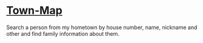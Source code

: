 # [Town-Map](https://karasevo-map.netlify.app/) 
Search a person from my hometown by house number, name, nickname and other and find family information about them.
